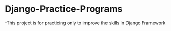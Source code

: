 # Django-Practice-Programs
-This project is for practicing only to improve the skills in Django Framework
